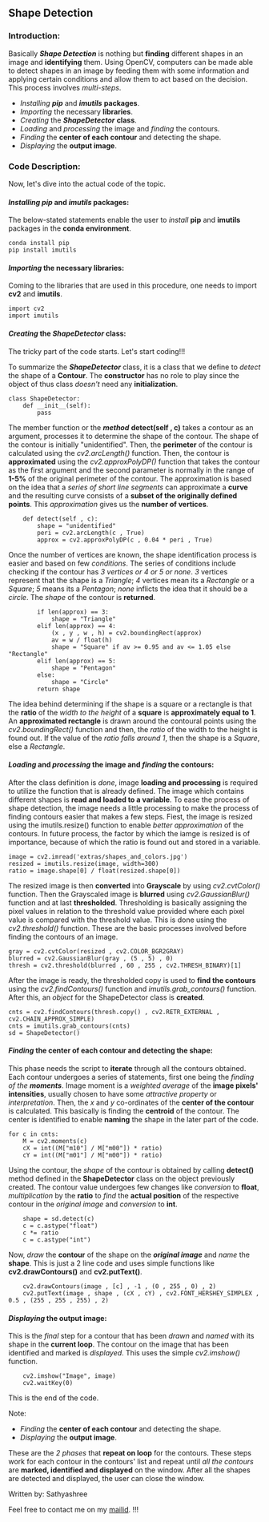 ## Shape Detection

### Introduction:

Basically ***Shape Detection*** is nothing but **finding** different shapes in an image and **identifying** them. Using OpenCV, computers can be made able to detect shapes in an image by feeding them with some information and applying certain conditions and allow them to act based on the decision. This process involves *multi-steps*.

- *Installing* ***pip*** and ***imutils*** **packages**.
- *Importing* the necessary **libraries**.
- *Creating* the ***ShapeDetector*** **class**.
- *Loading* and *processing* the image and *finding* the contours.
- *Finding* the **center of each contour** and detecting the shape.
- *Displaying* the **output image**.

### Code Description:

Now, let's dive into the actual code of the topic. 

#### *Installing* ***pip*** and ***imutils*** **packages**:

The below-stated statements enable the user to *install* **pip** and **imutils** packages in the **conda environment**.

    conda install pip
    pip install imutils
    
#### *Importing* the necessary **libraries**:

Coming to the libraries that are used in this procedure, one needs to import **cv2** and **imutils**.

    import cv2
    import imutils
 
#### *Creating* the ***ShapeDetector*** **class**:

The tricky part of the code starts. Let's start coding!!!

To summarize the ***ShapeDetector*** class, it is a class that we define to *detect* the shape of a **Contour**. The **constructor** has no role to play since the object of thus class *doesn't* need any **initialization**. 

    class ShapeDetector:
        def __init__(self):
            pass
        
 The member function or the ***method*** **detect(self , c)** takes a contour as an argument, processes it to determine the shape of the contour. The shape of the contour is initially "unidentified". Then, the **perimeter** of the contour is calculated using the *cv2.arcLength()* function. Then, the contour is **approximated** using the *cv2.approxPolyDP()* function that takes the contour as the first argument and the second parameter is normally in the range of **1-5%** of the original perimeter of the contour. The approximation is based on the idea that a *series of short line segments* can approximate a **curve** and the resulting curve consists of a **subset of the originally defined points**. This *approximation* gives us the **number of vertices**.
 
        def detect(self , c):
            shape = "unidentified"
            peri = cv2.arcLength(c , True)
            approx = cv2.approxPolyDP(c , 0.04 * peri , True)
 
 Once the number of vertices are known, the shape identification process is easier and based on few *conditions*. The series of conditions include checking if the contour has *3 vertices or 4 or 5 or none*. *3* vertices represent that the shape is a *Triangle*; *4* vertices mean its a *Rectangle* or a *Square*; *5* means its a *Pentagon*; *none* inflicts the idea that it should be a *circle*. The *shape* of the contour is **returned**.
    
            if len(approx) == 3:
                shape = "Triangle"
            elif len(approx) == 4:
                (x , y , w , h) = cv2.boundingRect(approx)
                av = w / float(h)
                shape = "Square" if av >= 0.95 and av <= 1.05 else "Rectangle"
            elif len(approx) == 5:
                shape = "Pentagon"
            else:
                shape = "Circle"
            return shape

The idea behind determining if the shape is a square or a rectangle is that the **ratio** of the *width to the height* of a **square** is **approximately equal to 1**. An **approximated rectangle** is drawn around the contoural points using the *cv2.boundingRect()* function and then, the *ratio* of the width to the height is found out.  If the value of the *ratio falls around 1*, then the shape is a *Square*, else a *Rectangle*.

#### *Loading* and *processing* the image and *finding* the contours:

After the class definition is *done*, image **loading and processing** is required to utilize the function that is already defined. The image which contains different shapes is **read and loaded to a variable**. To ease the process of shape detection, the image needs a little processing to make the process of finding contours easier that makes a few steps. Fiest, the image is resized using the imutils.resize() function to enable *better approximation* of the contours. In future process, the factor by which the iamge is resized is of importance, because of which the ratio is found out and stored in a variable. 

    image = cv2.imread('extras/shapes_and_colors.jpg')
    resized = imutils.resize(image, width=300)
    ratio = image.shape[0] / float(resized.shape[0])
    
The resized image is then **converted** into **Grayscale** by using *cv2.cvtColor()* function. Then the Grayscaled image is **blurred** using *cv2.GaussianBlur()* function and at last **thresholded**. Thresholding is basically assigning the pixel values in relation to the threshold value provided where each pixel value is compared with the threshold value. This is done using the *cv2.threshold()* function. These are the basic processes involved before finding the contours of an image.

    gray = cv2.cvtColor(resized , cv2.COLOR_BGR2GRAY)
    blurred = cv2.GaussianBlur(gray , (5 , 5) , 0)
    thresh = cv2.threshold(blurred , 60 , 255 , cv2.THRESH_BINARY)[1]
 
After the image is ready, the thresholded copy is used to **find the contours** using the *cv2.findContours()* function and *imutils.grab_contours()* function. After this, an *object* for the ShapeDetector class is **created**.

    cnts = cv2.findContours(thresh.copy() , cv2.RETR_EXTERNAL , cv2.CHAIN_APPROX_SIMPLE)
    cnts = imutils.grab_contours(cnts)
    sd = ShapeDetector()

#### *Finding* the **center of each contour** and detecting the shape:

This phase needs the script to **iterate** through all the contours obtained. Each contour undergoes a series of statements, first one being the *finding of the **moments***. Image moment is a *weighted average* of the **image pixels' intensities**, usually chosen to have some *attractive property* or *interpretation*. Then, the *x* and *y* co-ordinates of the **center of the contour** is calculated. This basically is finding the **centroid** of the contour. The center is identified to enable **naming** the shape in the later part of the code.

    for c in cnts:
        M = cv2.moments(c)
        cX = int((M["m10"] / M["m00"]) * ratio)
        cY = int((M["m01"] / M["m00"]) * ratio)
        
Using the contour, the *shape* of the contour is obtained by calling **detect()** method defined in the **ShapeDetector** class on the object previously created. The contour value undergoes few changes like *conversion* to **float**, *multiplication* by the **ratio** to *find* the **actual position** of the respective contour in the *original image* and *conversion* to **int**.
        
        shape = sd.detect(c)
        c = c.astype("float")
        c *= ratio
        c = c.astype("int")
 
 Now, *draw* the **contour** of the shape on the ***original image*** and *name* the **shape**. This is just a 2 line code and uses simple functions like **cv2.drawContours()** and **cv2.putText()**.
        
        cv2.drawContours(image , [c] , -1 , (0 , 255 , 0) , 2)
        cv2.putText(image , shape , (cX , cY) , cv2.FONT_HERSHEY_SIMPLEX , 0.5 , (255 , 255 , 255) , 2)
    
#### *Displaying* the **output image**:

This is the *final* step for a contour that has been *drawn* and *named* with its shape in the **current loop**. The contour on the image that has been identified and marked is *displayed*. This uses the simple *cv2.imshow()* function.

        cv2.imshow("Image", image)
        cv2.waitKey(0)
        
This is the end of the code. 

Note:

- *Finding* the **center of each contour** and detecting the shape.
- *Displaying* the **output image**.

These are the *2 phases* that **repeat on loop** for the contours. These steps work for each contour in the contours' list and repeat until *all the contours* are **marked, identified and displayed** on the window. After all the shapes are detected and displayed, the user can close the window.



Written by: Sathyashree

Feel free to contact me on my [mailid](ksathyanrao@gmail.com). !!!
